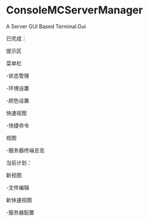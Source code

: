 # ConsoleMCServerManager
A Server GUI Based Terminal.Gui

已完成：

提示区

菜单栏

-状态管理

-环境设置

-颜色设置

快速视图

-快捷命令

视图

-服务器终端总览


当前计划：

新视图

-文件编辑

新快速视图

-服务器配置
